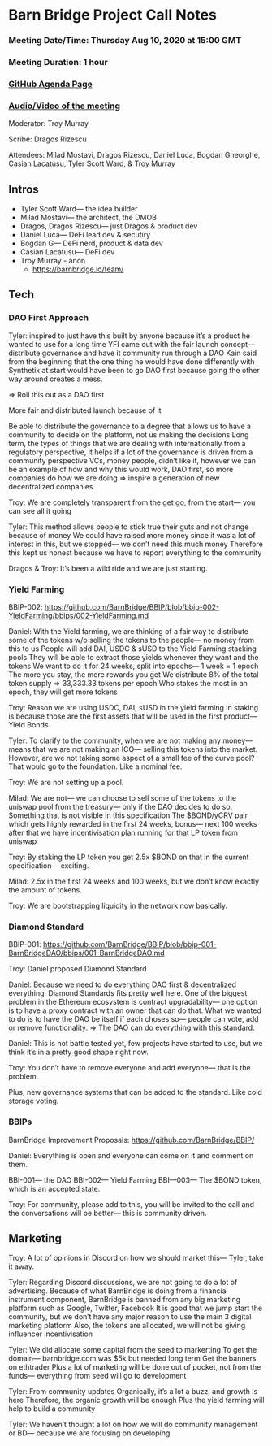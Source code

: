 # Barn Bridge Project Call Notes

### Meeting Date/Time: Thursday Aug 10, 2020 at 15:00 GMT
### Meeting Duration: 1 hour
### [GitHub Agenda Page](https://github.com/BarnBridge/BarnBridge-PM/issues/1)
### [Audio/Video of the meeting](https://youtu.be/Q3N1o2W6-CM)

Moderator: Troy Murray

Scribe: Dragos Rizescu

Attendees: Milad Mostavi, Dragos Rizescu, Daniel Luca, Bogdan Gheorghe, Casian Lacatusu, Tyler Scott Ward, & Troy Murray

## Intros
- Tyler Scott Ward— the idea builder
- Milad Mostavi— the architect, the DMOB
- Dragos, Dragos Rizescu— just Dragos & product dev
- Daniel Luca— DeFi lead dev & secutiry
- Bogdan G—  DeFi nerd, product & data dev
- Casian Lacatusu— DeFi dev
- Troy Murray - anon
  - https://barnbridge.io/team/


## Tech

### DAO First Approach
Tyler: inspired to just have this built by anyone because it’s a product he wanted to use for a long time
YFI came out with the fair launch concept— distribute governance and have it community run through a DAO
Kain said from the beginning that the one thing he would have done differently with Synthetix at start would have been to go DAO first because going the other way around creates a mess.

=> Roll this out as a DAO first

More fair and distributed launch because of it

Be able to distribute the governance to a degree that allows us to have a community to decide on the platform, not us making the decisions
Long term, the types of things that we are dealing with internationally from a regulatory perspective, it helps if a lot of the governance is driven from a community perspective
VCs, money people, didn’t like it, however we can be an example of how and why this would work, DAO first, so more companies do how we are doing => inspire a generation of new decentralized companies

Troy: We are completely transparent from the get go, from the start— you can see all it going

Tyler: This method allows people to stick true their guts and not change because of money
We could have raised more money since it was a lot of interest in this, but we stopped— we don’t need this much money
Therefore this kept us honest because we have to report everything to the community

Dragos & Troy: It’s been a wild ride and we are just starting.

### Yield Farming
BBIP-002: https://github.com/BarnBridge/BBIP/blob/bbip-002-YieldFarming/bbips/002-YieldFarming.md

Daniel: With the Yield farming, we are thinking of a fair way to distribute some of the tokens w/o selling the tokens to the people— no money from this to us
People will add DAI, USDC & sUSD to the Yield Farming stacking pools
They will be able to extract those yields whenever they want and the tokens
We want to do it for 24 weeks, split into epochs— 1 week = 1 epoch
The more you stay, the more rewards you get
We distribute 8% of the total token supply => 33,333.33 tokens per epoch
Who stakes the most in an epoch, they will get more tokens

Troy: Reason we are using USDC, DAI, sUSD in the yield farming in staking is because those are the first assets that will be used in the first product— Yield Bonds 

Tyler: To clarify to the community, when we are not making any money— means that we are not making an ICO— selling this tokens into the market.
However, are we not taking some aspect of a small fee of the curve pool? That would go to the foundation. Like a nominal fee.

Troy: We are not setting up a pool.

Milad: We are not— we can choose to sell some of the tokens to the uniswap pool from the treasury— only if the DAO decides to do so.
Something that is not visible in this specification
The $BOND/yCRV pair which gets highly rewarded in the first 24 weeks, bonus— next 100 weeks after that we have incentivisation plan running for that LP token from uniswap

Troy: By staking the LP token you get 2.5x $BOND on that in the current specification— exciting.

Milad: 2.5x in the first 24 weeks and 100 weeks, but we don’t know exactly the amount of tokens.

Troy: We are bootstrapping liquidity in the network now basically.

### Diamond Standard
BBIP-001: https://github.com/BarnBridge/BBIP/blob/bbip-001-BarnBridgeDAO/bbips/001-BarnBridgeDAO.md

Troy: Daniel proposed Diamond Standard

Daniel: Because we need to do everything DAO first & decentralized everything, Diamond Standards fits pretty well here.
One of the biggest problem in the Ethereum ecosystem is contract upgradability— one option is to have a proxy contract with an owner that can do that.
What we wanted to do is to have the DAO be itself if each choses so— people can vote, add or remove functionality.
=> The DAO can do everything with this standard.

Daniel: This is not battle tested yet, few projects have started to use, but we think it’s in a pretty good shape right now.

Troy: You don’t have to remove everyone and add everyone— that is the problem.

Plus, new governance systems that can be added to the standard. Like cold storage voting.

### BBIPs
BarnBridge Improvement Proposals: https://github.com/BarnBridge/BBIP/

Daniel: Everything is open and everyone can come on it and comment on them.

BBI-001— the DAO
BBI-002— Yield Farming
BBI—003— The $BOND token, which is an accepted state.

Troy: For community, please add to this, you will be invited to the call and the conversations will be better— this is community driven.

## Marketing
Troy: A lot of opinions in Discord on how we should market this— Tyler, take it away.

Tyler: Regarding Discord discussions, we are not going to do a lot of advertising.
Because of what BarnBridge is doing from a financial instrument component, BarnBridge is banned from any big marketing platform such as Google, Twitter, Facebook
It is good that we jump start the community, but we don’t have any major reason to use the main 3 digital marketing platform
Also, the tokens are allocated, we will not be giving influencer incentivisation

Tyler: We did allocate some capital from the seed to markerting
To get the domain— barnbridge.com was $5k but needed long term
Get the banners on ethtrader
Plus a lot of marketing will be done out of pocket, not from the funds— everything from seed will go to development

Tyler: From community updates
Organically, it’s a lot a buzz, and growth is here
Therefore, the organic growth will be enough
Plus the yield farming will help to build a community

Tyler: We haven’t thought a lot on how we will do community management or BD— because we are focusing on developing
